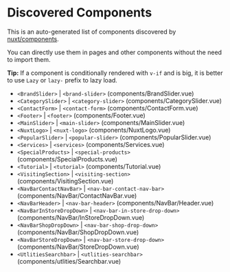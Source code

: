 # Discovered Components

This is an auto-generated list of components discovered by [nuxt/components](https://github.com/nuxt/components).

You can directly use them in pages and other components without the need to import them.

**Tip:** If a component is conditionally rendered with `v-if` and is big, it is better to use `Lazy` or `lazy-` prefix to lazy load.

- `<BrandSlider>` | `<brand-slider>` (components/BrandSlider.vue)
- `<CategorySlider>` | `<category-slider>` (components/CategorySlider.vue)
- `<ContactForm>` | `<contact-form>` (components/ContactForm.vue)
- `<Footer>` | `<footer>` (components/Footer.vue)
- `<MainSlider>` | `<main-slider>` (components/MainSlider.vue)
- `<NuxtLogo>` | `<nuxt-logo>` (components/NuxtLogo.vue)
- `<PopularSlider>` | `<popular-slider>` (components/PopularSlider.vue)
- `<Services>` | `<services>` (components/Services.vue)
- `<SpecialProducts>` | `<special-products>` (components/SpecialProducts.vue)
- `<Tutorial>` | `<tutorial>` (components/Tutorial.vue)
- `<VisitingSection>` | `<visiting-section>` (components/VisitingSection.vue)
- `<NavBarContactNavBar>` | `<nav-bar-contact-nav-bar>` (components/NavBar/ContactNavBar.vue)
- `<NavBarHeader>` | `<nav-bar-header>` (components/NavBar/Header.vue)
- `<NavBarInStoreDropDown>` | `<nav-bar-in-store-drop-down>` (components/NavBar/InStoreDropDown.vue)
- `<NavBarShopDropDown>` | `<nav-bar-shop-drop-down>` (components/NavBar/ShopDropDown.vue)
- `<NavBarStoreDropDown>` | `<nav-bar-store-drop-down>` (components/NavBar/StoreDropDown.vue)
- `<UtlitiesSearchbar>` | `<utlities-searchbar>` (components/utlities/Searchbar.vue)
